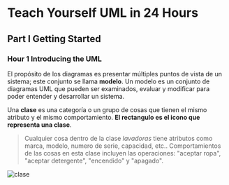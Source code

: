 # Teach Yourself UML in 24 Hours

## Part I Getting Started

### Hour 1 Introducing the UML

El propósito de los diagramas es presentar múltiples puntos de vista de un sistema; este conjunto se llama **modelo**.  Un modelo es un conjunto de diagramas UML que pueden ser examinados, evaluar y modificar para poder entender y desarrollar un sistema.

Una **clase** es una categoría o un grupo de cosas que tienen el mismo atributo y el mismo comportamiento. **El rectangulo es el icono que representa una clase**.

> Cualquier cosa dentro de la clase *lavadoras* tiene atributos como marca, modelo, numero de serie, capacidad, etc.. Comportamientos de las cosas en esta clase incluyen las operaciones: "aceptar ropa", "aceptar detergente", "encendido" y "apagado".


![clase](https://github.com/KillLoGiC/resumen/blob/master/images/clase.png)


